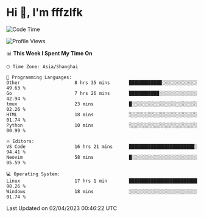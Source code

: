 # Hi 👋, I'm fffzlfk

<!--START_SECTION:waka-->
![Code Time](http://img.shields.io/badge/Code%20Time-136%20hrs%201%20min-blue)

![Profile Views](http://img.shields.io/badge/Profile%20Views-0-blue)

📊 **This Week I Spent My Time On** 

```text
🕑︎ Time Zone: Asia/Shanghai

💬 Programming Languages: 
Other                    8 hrs 35 mins       ████████████░░░░░░░░░░░░░   49.63 % 
Go                       7 hrs 26 mins       ███████████░░░░░░░░░░░░░░   42.94 % 
tmux                     23 mins             █░░░░░░░░░░░░░░░░░░░░░░░░   02.26 % 
HTML                     18 mins             ░░░░░░░░░░░░░░░░░░░░░░░░░   01.74 % 
Python                   10 mins             ░░░░░░░░░░░░░░░░░░░░░░░░░   00.99 % 

🔥 Editors: 
VS Code                  16 hrs 21 mins      ████████████████████████░   94.41 % 
Neovim                   58 mins             █░░░░░░░░░░░░░░░░░░░░░░░░   05.59 % 

💻 Operating System: 
Linux                    17 hrs 1 min        █████████████████████████   98.26 % 
Windows                  18 mins             ░░░░░░░░░░░░░░░░░░░░░░░░░   01.74 % 
```


 Last Updated on 02/04/2023 00:46:22 UTC
<!--END_SECTION:waka-->
